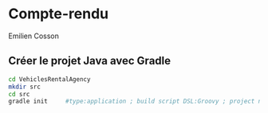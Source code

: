 # Compte-rendu

Emilien Cosson

## Créer le projet Java avec Gradle

```bash
cd VehiclesRentalAgency
mkdir src
cd src
gradle init 	#type:application ; build script DSL:Groovy ; project name: VehiclesRentalAgency
```